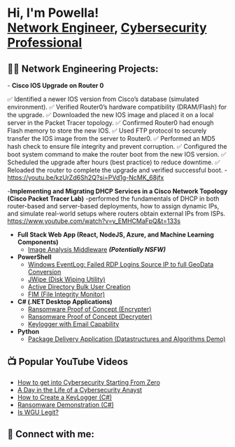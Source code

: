 <h1>Hi, I'm Powella! <br/><a href="https://github.com/Powellaebosa">Network Engineer</a>, <a href="https://www.linkedin.com/in/powella-s-ebosa-m-sc-m-ed-a79473108//">Cybersecurity Professional</a>

<h2>👨‍💻 Network Engineering Projects:</h2> - <b>Cisco IOS Upgrade on Router 0</b>


✅ Identified a newer IOS version from Cisco’s database (simulated environment).
✅ Verified Router0’s hardware compatibility (DRAM/Flash) for the upgrade.
✅ Downloaded the new IOS image and placed it on a local server in the Packet Tracer topology.
✅ Confirmed Router0 had enough Flash memory to store the new IOS.
✅ Used FTP protocol to securely transfer the IOS image from the server to Router0.
✅ Performed an MD5 hash check to ensure file integrity and prevent corruption.
✅ Configured the boot system command to make the router boot from the new IOS version.
✅ Scheduled the upgrade after hours (best practice) to reduce downtime.
✅ Reloaded the router to complete the upgrade and verified successful boot. - https://youtu.be/kzUrZd6Sh2Q?si=PVd1g-NcMK_68jfx

-<b>Implementing and Migrating DHCP Services in a Cisco Network Topology (Cisco Packet Tracer Lab)</b>
-performed the fundamentals of DHCP in both router-based and server-based deployments, 
how to assign dynamic IPs, and simulate real-world setups where routers obtain external IPs from ISPs. https://www.youtube.com/watch?v=y_EMHCMaFpQ&t=133s
- <b>Full Stack Web App (React, NodeJS, Azure, and Machine Learning Components)</b>
  - [Image Analysis Middleware](https://github.com/joshmadakor1/4chan-Image-Analysis-Middleware-C964) <b><i>(Potentially NSFW)</b></i>
- <b>PowerShell</b>
  - [Windows EventLog: Failed RDP Logins Source IP to full GeoData Conversion](https://github.com/joshmadakor1/Sentinel-Lab)
  - [JWipe (Disk Wiping Utility)](https://github.com/joshmadakor1/Jwipe.PowerShell)
  - [Active Directory Bulk User Creation](https://github.com/joshmadakor1/AD_PS)
  - [FIM (File Integrity Monitor)](https://github.com/joshmadakor1/PowerShell-Integrity-FIM)
- <b>C# (.NET Desktop Applications)</b>
  - [Ransomware Proof of Concept (Encrypter)](https://github.com/joshmadakor1/EncrypterPOC)
  - [Ransomware Proof of Concept (Decrypter)](https://github.com/joshmadakor1/DecrypterPOC)
  - [Keylogger with Email Capability](https://github.com/joshmadakor1/Key-Logger-With-Email)
- <b>Python</b>
  - [Package Delivery Application (Datastructures and Algorithms Demo)](https://github.com/joshmadakor1/Package-Delivery-Pathfinding-Algorithm)

<h2>📺 Popular YouTube Videos</h2>

- [How to get into Cybersecurity Starting From Zero](https://www.youtube.com/watch?v=a83ASGn_V_s)
- [A Day in the Life of a Cybersecurity Anayst](https://www.youtube.com/watch?v=uHy3oM7NnoU)
- [How to Create a KeyLogger (C#)](https://www.youtube.com/watch?v=N-L9hklSlNk)
- [Ransomware Demonstration (C#)](https://www.youtube.com/watch?v=OfvdQeh79s0)
- [Is WGU Legit?](https://www.youtube.com/watch?v=E2MwRWxDBkA)

<h2> 🤳 Connect with me:</h2>



[twitter]: https://twitter.com/joshmadakor
[youtube]: https://www.youtube.com/c/joshmadakor
[instagram]: https://www.instagram.com/joshmadakor/
[linkedin]: https://linkedin.com/in/joshmadakor

<!--
**joshmadakor1/joshmadakor1** is a ✨ _special_ ✨ repository because its `README.md` (this file) appears on your GitHub profile.

Here are some ideas to get you started:

- 🔭 I’m currently working on ...
- 🌱 I’m currently learning ...
- 👯 I’m looking to collaborate on ...
- 🤔 I’m looking for help with ...
- 💬 Ask me about ...
- 📫 How to reach me: ...
- 😄 Pronouns: ...
- ⚡ Fun fact: ...
-->
